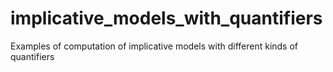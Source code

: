 # implicative_models_with_quantifiers
Examples of computation of implicative models with different kinds of quantifiers
